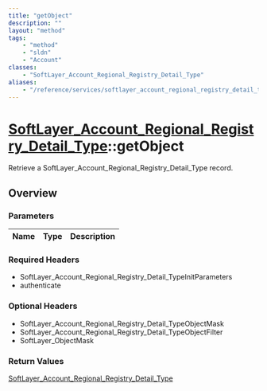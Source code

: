 ```yaml
---
title: "getObject"
description: ""
layout: "method"
tags:
    - "method"
    - "sldn"
    - "Account"
classes:
    - "SoftLayer_Account_Regional_Registry_Detail_Type"
aliases:
    - "/reference/services/softlayer_account_regional_registry_detail_type/getObject"
---
```

# [SoftLayer_Account_Regional_Registry_Detail_Type](/reference/services/SoftLayer_Account_Regional_Registry_Detail_Type)::getObject

Retrieve a SoftLayer_Account_Regional_Registry_Detail_Type record.


## Overview 


### Parameters 
|Name | Type | Description |
| --- | --- | --- |


### Required Headers
* SoftLayer_Account_Regional_Registry_Detail_TypeInitParameters
* authenticate

### Optional Headers
* SoftLayer_Account_Regional_Registry_Detail_TypeObjectMask
* SoftLayer_Account_Regional_Registry_Detail_TypeObjectFilter
* SoftLayer_ObjectMask

### Return Values
<a href='/reference/datatypes/SoftLayer_Account_Regional_Registry_Detail_Type'>SoftLayer_Account_Regional_Registry_Detail_Type </a>

